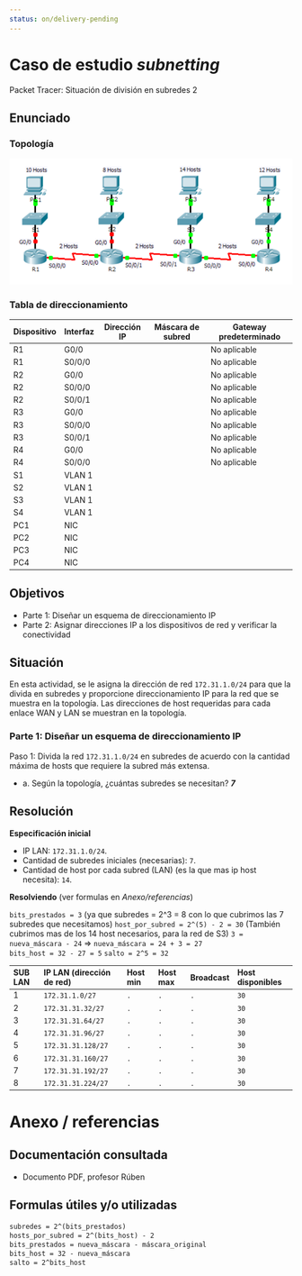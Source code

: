 ```yaml
---
status: on/delivery-pending
---
```


# Caso de estudio *subnetting*

Packet Tracer: Situación de división en subredes 2

## Enunciado

### Topología

![Caso de estudio 2 - topología](../Attachments/2025-09-29_subnetting.png)

### Tabla de direccionamiento

| Dispositivo | Interfaz | Dirección IP | Máscara de subred | Gateway predeterminado |
|-------------|----------|--------------|-------------------|------------------------|
| R1          | G0/0     |              |                   | No aplicable           |
| R1          | S0/0/0   |              |                   | No aplicable           |
| R2          | G0/0     |              |                   | No aplicable           |
| R2          | S0/0/0   |              |                   | No aplicable           |
| R2          | S0/0/1   |              |                   | No aplicable           |
| R3          | G0/0     |              |                   | No aplicable           |
| R3          | S0/0/0   |              |                   | No aplicable           |
| R3          | S0/0/1   |              |                   | No aplicable           |
| R4          | G0/0     |              |                   | No aplicable           |
| R4          | S0/0/0   |              |                   | No aplicable           |
| S1          | VLAN 1   |              |                   |                        |
| S2          | VLAN 1   |              |                   |                        |
| S3          | VLAN 1   |              |                   |                        |
| S4          | VLAN 1   |              |                   |                        |
| PC1         | NIC      |              |                   |                        |
| PC2         | NIC      |              |                   |                        |
| PC3         | NIC      |              |                   |                        |
| PC4         | NIC      |              |                   |                        |

## Objetivos

- Parte 1: Diseñar un esquema de direccionamiento IP
- Parte 2: Asignar direcciones IP a los dispositivos de red y verificar la conectividad 
  
## Situación

En esta actividad, se le asigna la dirección de red `172.31.1.0/24` para que la divida en subredes y proporcione direccionamiento IP para la red que se muestra en la topología. Las direcciones de host requeridas para cada enlace WAN y LAN se muestran en la topología.

### Parte 1: Diseñar un esquema de direccionamiento IP

Paso 1: Divida la red `172.31.1.0/24` en subredes de acuerdo con la cantidad máxima de hosts que requiere la subred más extensa.

- a. Según la topología, ¿cuántas subredes se necesitan? ***7***

## Resolución

**Especificación inicial**

- IP LAN: `172.31.1.0/24`.
- Cantidad de subredes iniciales (necesarias): `7`.
- Cantidad de host por cada subred (LAN) (es la que mas ip host necesita): `14`.

**Resolviendo** (ver formulas en *Anexo/referencias*)

`bits_prestados = 3` (ya que subredes = 2^3 = 8 con lo que cubrimos las 7 subredes que necesitamos)
`host_por_subred = 2^(5) - 2 = 30` (También cubrimos mas de los 14 host necesarios, para la red de S3)
`3 = nueva_máscara - 24` => `nueva_máscara = 24 + 3 = 27`  
`bits_host = 32 - 27 = 5`
`salto = 2^5 = 32`

|SUB LAN | IP LAN (dirección de red) | Host min | Host max | Broadcast | Host disponibles |
|:--            |:--                        |:--       |:--       |:--        |:-- |      
|1 | `172.31.1.0/27` | `.` | `.` | `.` | `30` |
|2 | `172.31.31.32/27`| `.`| `.` | `.` | `30` |
|3 | `172.31.31.64/27`| `.`| `.` | `.` | `30` |
|4 | `172.31.31.96/27`| `.`| `.` | `.` | `30` |
|5 | `172.31.31.128/27`| `.`| `.` | `.` | `30` |
|6 | `172.31.31.160/27`| `.`| `.` | `.` | `30` |
|7 | `172.31.31.192/27`| `.`| `.` | `.` | `30` |
|8 | `172.31.31.224/27`| `.`| `.` | `.` | `30` |

# Anexo / referencias

## Documentación consultada

- Documento PDF, profesor Rúben

## Formulas útiles y/o utilizadas

```
subredes = 2^(bits_prestados)
hosts_por_subred = 2^(bits_host) - 2
bits_prestados = nueva_máscara - máscara_original
bits_host = 32 - nueva_máscara
salto = 2^bits_host
```
